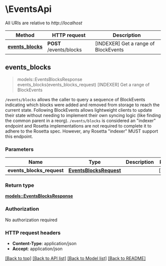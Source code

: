 # \EventsApi

All URIs are relative to _http://localhost_

| Method                                          | HTTP request            | Description                          |
| ----------------------------------------------- | ----------------------- | ------------------------------------ |
| [**events_blocks**](EventsApi.md#events_blocks) | **POST** /events/blocks | [INDEXER] Get a range of BlockEvents |

## events_blocks

> models::EventsBlocksResponse events_blocks(events_blocks_request) [INDEXER] Get a range of
> BlockEvents

`/events/blocks` allows the caller to query a sequence of BlockEvents indicating which blocks were
added and removed from storage to reach the current state. Following BlockEvents allows lightweight
clients to update their state without needing to implement their own syncing logic (like finding the
common parent in a reorg). `/events/blocks` is considered an \"indexer\" endpoint and Rosetta
implementations are not required to complete it to adhere to the Rosetta spec. However, any Rosetta
\"indexer\" MUST support this endpoint.

### Parameters

| Name                      | Type                                              | Description | Required   | Notes |
| ------------------------- | ------------------------------------------------- | ----------- | ---------- | ----- |
| **events_blocks_request** | [**EventsBlocksRequest**](EventsBlocksRequest.md) |             | [required] |       |

### Return type

[**models::EventsBlocksResponse**](EventsBlocksResponse.md)

### Authorization

No authorization required

### HTTP request headers

- **Content-Type**: application/json
- **Accept**: application/json

[[Back to top]](#) [[Back to API list]](../README.md#documentation-for-api-endpoints)
[[Back to Model list]](../README.md#documentation-for-models) [[Back to README]](../README.md)
